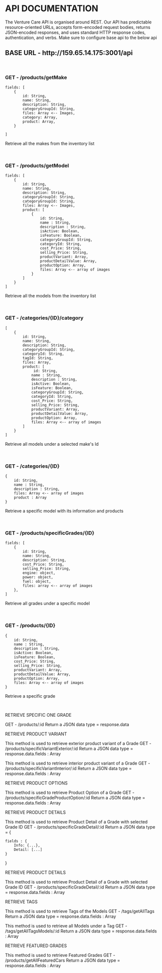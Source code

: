 <h1>API DOCUMENTATION</h1>

<span>
The Venture Care API is organised around REST. Our API has predictable resource-oriented URLs, accepts form-encoded request bodies, returns JSON-encoded responses, and uses standard HTTP response codes, authentication, and verbs. Make sure to configure base api to the below api
</span>

<br/>

<h2>BASE URL - http://159.65.14.175:3001/api</h2>

<br/>

<h3>GET - <span>/products/getMake</span></h3>  

    fields: [
        {
            id: String,
            name: String,
            description: String,
            categoryGroupId: String,
            files: Array <-- Images,
            category: Array,
            product: Array,
        }
        
    ]

Retrieve all the makes from the inventory list

<br/>

<h3>GET - <span>/products/getModel</span></h3>  

    fields: [
        {
            id: String,
            name: String,
            description: String,
            categoryGroupId: String,
            categoryGroupId: String,
            files: Array <-- Images,
            product: [
                {
                    id: String,
                    name : String,
                    description : String,
                    isActive: Boolean,
                    isFeature: Boolean,
                    categoryGroupId: String,
                    categoryId:	String,
                    cost_Price: String,
                    selling_Price: String,
                    productVariant: Array,
                    productDetailValue: Array,
                    productOption: Array,
                    files: Array <-- array of images 
                }
            ]
        }
    ]

Retrieve all the models from the inventory list

<br/>

<h3>GET - <span>/categories/{ID}/category</span></h3>  

    [
        {
            id: String,
            name: String,
            description: String,
            categoryGroupId: String,
            categoryId:	String,
            tagId: String,
            files: Array,
            product: [
                 id: String,
                name : String,
                description : String,
                isActive: Boolean,
                isFeature: Boolean,
                categoryGroupId: String,
                categoryId:	String,
                cost_Price: String,
                selling_Price: String,
                productVariant: Array,
                productDetailValue: Array,
                productOption: Array,
                files: Array <-- array of images 
            ]
        }
    ]

Retrieve all models under a selected make's Id

<br/>

<h3>GET - <span>/categories/{ID}</span></h3>  

    {
        id: String,
        name : String,
        description : String,
        files: Array <-- array of images 
        product : Array
    }

Retrieve a specific model with its information and products

<br/>

<h3>GET - <span>/products/specificGrades/{ID}</span></h3>  

    fields: [
        {
            id: String,
            name: String,
            description: String,
            cost_Price: String,
            selling_Price: String,
            engine: object,
            power: object,
            fuel: object,
            files: array <-- array of images 
        },
    ]

Retrieve all grades under a specific model

<br/>

<h3>GET - <span>/products/{ID}</span></h3>  

    {
        id: String,
        name : String,
        description : String,
        isActive: Boolean,
        isFeature: Boolean,
        cost_Price: String,
        selling_Price: String,
        productVariant: Array,
        productDetailValue: Array,
        productOption: Array,
        files: Array <-- array of images 
    }

Retrieve a specific grade 

<br/>




RETRIEVE SPECIFIC ONE GRADE

GET - /products/:id
Return a JSON data type = response.data




RETRIEVE PRODUCT VARIANT

This method is used to retrieve exterior product variant of a Grade
GET - /products/specificVariantExterior/:id
Return a JSON data type = response.data.fields : Array

This method is used to retrieve interior product variant of a Grade
GET - /products/specificVariantInterior/:id
Return a JSON data type = response.data.fields : Array


RETRIEVE PRODUCT OPTIONS

This method is used to retrieve Product Option of a Grade
GET - /products/specificGradeProductOption/:id
Return a JSON data type = response.data.fields : Array

RETRIEVE PRODUCT DETAILS

This method is used to retrieve Product Detail of a Grade with selected Grade ID
GET - /products/specificGradeDetail/:id
Return a JSON data type = {

    fields : {
        Info: {...},
        Detail: [...]
    }

}





RETRIEVE PRODUCT DETAILS

This method is used to retrieve Product Detail of a Grade with selected Grade ID
GET - /products/specificGradeDetail/:id
Return a JSON data type = response.data.fields : Array


RETRIEVE TAGS

This method is used to retrieve Tags of the Models
GET - /tags/getAllTags
Return a JSON data type = response.data.fields : Array

This method is used to retrieve all Models under a Tag
GET - /tags/getAllTagsModels/:id
Return a JSON data type = response.data.fields : Array



RETRIEVE FEATURED GRADES

This method is used to retrieve Featured Grades
GET - /products/getAllFeaturedCars
Return a JSON data type = response.data.fields : Array


